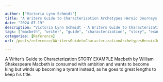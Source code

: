 ```yaml
---

author: ["Victoria Lynn Schmidt"]
title: "A Writers Guide to Characterization Archetypes Heroic Journeys and Other Elements of Dynamic Character Development - part0025_split_002.html"
date: "2024-07-19"
description: "Victoria Lynn Schmidt - A Writers Guide to Characterization Archetypes Heroic Journeys and Other Elements of Dynamic Character Development"
tags: ["macbeth", "writer", "guide", "characterization", "story", "example", "william", "shakespeare", "consumed", "ambition", "want", "become", "king", "wind", "becoming", "tyrant", "instead", "go", "great", "length", "keep", "title"]
categories: [Reference]
url: /posts/reference/AWritersGuidetoCharacterizationArchetypesHeroicJourneysandOtherElementsofDynamicCharacterDevelopment-part0025split002html

---
```



A Writer’s Guide to Characterization
STORY EXAMPLE
Macbeth by William Shakespeare
Macbeth is consumed with ambition and wants to become king but winds up becoming a tyrant instead, as he goes to great lengths to keep his title.
